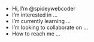 - Hi, I’m @spideywebcoder
- I’m interested in ...
- I’m currently learning ...
- I’m looking to collaborate on ...
- How to reach me ...

<!---
spideywebcoder/spideywebcoder is a ✨ special ✨ repository because its `README.md` (this file) appears on your GitHub profile.
You can click the Preview link to take a look at your changes.
--->
